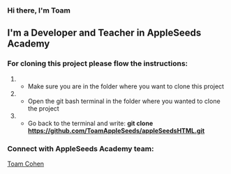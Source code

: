 ### Hi there, I'm Toam

## I'm a Developer and Teacher in AppleSeeds Academy

### For cloning this project please flow the instructions:

1. - Make sure you are in the folder where you want to clone this project
2. - Open the git bash terminal in the folder where you wanted to clone the project
3. - Go back to the terminal and write: **git clone https://github.com/ToamAppleSeeds/appleSeedsHTML.git**

### Connect with AppleSeeds Academy team:

[Toam Cohen](https://github.com/Toam10)
